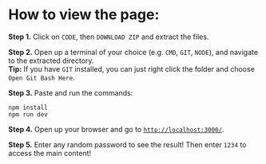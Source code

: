 # How to view the page:
**Step 1.** Click on `CODE`, then `DOWNLOAD ZIP` and extract the files.

**Step 2.** Open up a terminal of your choice (e.g. `CMD`, `GIT`, `NODE`), and navigate to the extracted directory.
<br/>**Tip:** If you have `GIT` installed, you can just right click the folder and choose `Open Git Bash Here`.

**Step 3.** Paste and run the commands:
```
npm install
npm run dev
```

**Step 4.** Open up your browser and go to <code><a href="http://localhost:3000/" target="_blank" rel="noopener noreferrer">http://localhost:3000/</a></code>.

**Step 5.** Enter any random password to see the result! Then enter `1234` to access the main content!
